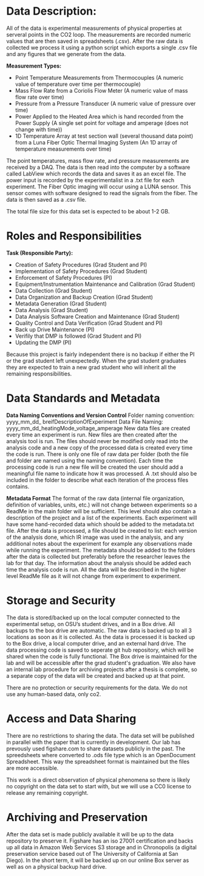 # Data Description:
All of the data is experimental measurements of physical properties at serveral points in the CO2 loop. The measurements are recorded numeric values that are then saved in spreadsheets (.csv). After the raw data is collected we process it using a python script which exports a single .csv file and any figures that we generate from the data. 

**Measurement Types:**
 + Point Temperature Measurements from Thermocouples (A numeric value of temperature over time per thermocouple)
 + Mass Flow Rate from a Coriolis Flow Meter (A numeric value of mass flow rate over time)
 + Pressure from a Pressure Transducer (A numeric value of pressure over time)
 + Power Applied to the Heated Area which is hand recorded from the Power Supply (A single set point for voltage and amperage (does not change with time))
 + 1D Temperature Array at test section wall (several thousand data point) from a Luna Fiber Optic Thermal Imaging System (An 1D array of temperature measurements over time)

The point temperatures, mass flow rate, and pressure measurements are received by a DAQ. The data is then read into the computer by a software called LabView which records the data and saves it as an excel file. The power input is recorded by the experimentalist in a .txt file for each experiment. The Fiber Optic imaging will occur using a LUNA sensor. This sensor comes with software designed to read the signals from the fiber. The data is then saved as a .csv file. 

The total file size for this data set is expected to be about 1-2 GB.

# Roles and Responsibilities
**Task (Responsible Party):**
 + Creation of Safety Procedures (Grad Student and PI)
 + Implementation of Safety Procedures (Grad Student)
 + Enforcement of Safety Procedures (PI)
 + Equipment/Instrumentation Maintenance and Calibration (Grad Student)
 + Data Collection (Grad Student)
 + Data Organization and Backup Creation (Grad Student)
 + Metadata Generation (Grad Student)
 + Data Analysis  (Grad Student)
 + Data Analysis Software Creation and Maintenance (Grad Student)
 + Quality Control and Data Verification (Grad Student and PI)
 + Back up Drive Maintenance (PI)
 + Verifily that DMP is followed (Grad Student and PI)
 + Updating the DMP (PI)

Because this project is fairly independent there is no backup if either the PI or the grad student left unexpectedly. When the grad student graduates they are expected to train a new grad student who will inherit all the remaining responsibilities. 

# Data Standards and Metadata
**Data Naming Conventions and Version Control**
Folder naming convention: yyyy_mm_dd_ breifDescriptionOfExperiment
Data File Naming: yyyy_mm_dd_heatingMode_voltage_amperage
New data files are created every time an experiment is run. New files are then created after the analysis tool is run. The files should never be modified only read into the analysis code and a new copy of the processed data is created every time the code is run. 
There is only one file of raw data per folder (both the file and folder are named using the naming convention). Each time the processing code is run a new file will be created the user should add a meaningful file name to indicate how it was processed. A .txt should also be included in the folder to describe what each iteration of the process files contains. 

**Metadata Format**
The format of the raw data (internal file organization, definition of variables, units, etc.) will not change between experiments so a ReadMe in the main folder will be sufficient. This level should also contain a description of the project and a list of the experiments. 
Each experiment will have some hand-recorded data which should be added to the metadata.txt file. After the data is processed, a file should be created to list: each version of the analysis done, which IR image was used in the analysis, and any additional notes about the experiment for example any observations made while running the experiment.
The metadata should be added to the folders after the data is collected but preferably before the researcher leaves the lab for that day. The information about the analysis should be added each time the analysis code is run. 
All the data will be described in the higher level ReadMe file as it will not change from experiment to experiment.

# Storage and Security
The data is stored/backed up on the local computer connected to the experimental setup, on OSU’s student drives, and in a Box drive. All backups to the box drive are automatic. The raw data is backed up to all 3 locations as soon as it is collected. As the data is processed it is backed up to the Box drive, a local computer drive, and an external hard drive. The data processing code is saved to seperate git hub repository, which will be shared when the code is fully functional. The Box drive is maintained for the lab and will be accessible after the grad student's graduation. We also have an internal lab procedure for archiving projects after a thesis is complete, so a separate copy of the data will be created and backed up at that point. 

There are no protection or security requirements for the data. We do not use any human-based data, only co2.

# Access and Data Sharing
There are no restrictions to sharing the data. The data set will be published in parallel with the paper that is currently in development. Our lab has prevously used figshare.com to share datasets publicly in the past. The spreedsheets where converted to .ods file type which is an OpenDocument Spreadsheet. This way the spreadsheet format is maintained but the files are more accessible. 

This work is a direct observation of physical phenomena so there is likely no copyright on the data set to start with, but we will use a CC0 license to release any remaining copyright. 

# Archiving and Preservation
After the data set is made publicly available it will be up to the data repository to preserve it. Figshare has an iso 27001 certification and backs up all data in Amazon Web Services S3 storage and in Chronopolis (a digital preservation service based out of The University of California at San Diego). In the short term, it will be backed up on our online Box server as well as on a physical backup hard drive.

